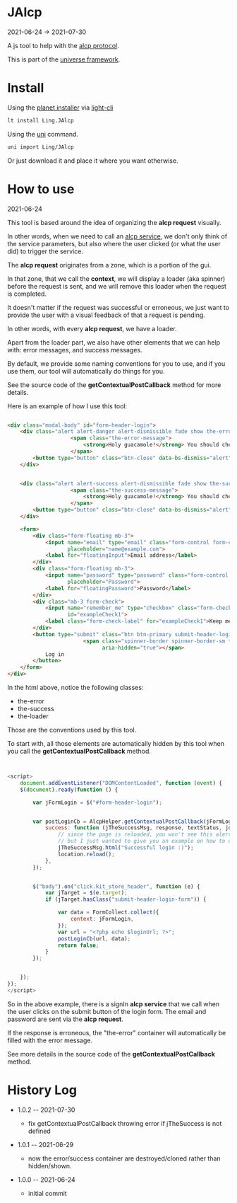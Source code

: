 JAlcp
===========
2021-06-24 -> 2021-07-30

A js tool to help with the [alcp protocol](https://github.com/lingtalfi/Light_AjaxHandler/blob/master/doc/pages/alcp-response.md).

This is part of the [universe framework](https://github.com/karayabin/universe-snapshot).


Install
==========

Using the [planet installer](https://github.com/lingtalfi/Light_PlanetInstaller)
via [light-cli](https://github.com/lingtalfi/Light_Cli)

```bash
lt install Ling.JAlcp
```

Using the [uni](https://github.com/lingtalfi/universe-naive-importer) command.

```bash
uni import Ling/JAlcp
```

Or just download it and place it where you want otherwise.






How to use
==========
2021-06-24

This tool is based around the idea of organizing the **alcp request** visually.

In other words, when we need to call
an [alcp service](https://github.com/lingtalfi/TheBar/blob/master/discussions/alcp-service.md), we don't only think of
the service parameters, but also where the user clicked (or what the user did) to trigger the service.

The **alcp request** originates from a zone, which is a portion of the gui.

In that zone, that we call the **context**, we will display a loader (aka spinner) before the request is sent, and we
will remove this loader when the request is completed.

It doesn't matter if the request was successful or erroneous, we just want to provide the user with a visual feedback of
that a request is pending.

In other words, with every **alcp request**, we have a loader.

Apart from the loader part, we also have other elements that we can help with: error messages, and success messages.

By default, we provide some naming conventions for you to use, and if you use them, our tool will automatically do
things for you.

See the source code of the **getContextualPostCallback** method for more details.

Here is an example of how I use this tool:

```html

<div class="modal-body" id="form-header-login">
    <div class="alert alert-danger alert-dismissible fade show the-error" role="alert">
                    <span class="the-error-message">
                        <strong>Holy guacamole!</strong> You should check in on some of those fields below.
                    </span>
        <button type="button" class="btn-close" data-bs-dismiss="alert" aria-label="Close"></button>
    </div>


    <div class="alert alert-success alert-dismissible fade show the-success" role="alert">
                    <span class="the-success-message">
                        <strong>Holy guacamole!</strong> You should check in on some of those fields below.
                    </span>
        <button type="button" class="btn-close" data-bs-dismiss="alert" aria-label="Close"></button>
    </div>

    <form>
        <div class="form-floating mb-3">
            <input name="email" type="email" class="form-control form-collect" id="floatingInput"
                   placeholder="name@example.com">
            <label for="floatingInput">Email address</label>
        </div>
        <div class="form-floating mb-3">
            <input name="password" type="password" class="form-control form-collect" id="floatingPassword"
                   placeholder="Password">
            <label for="floatingPassword">Password</label>
        </div>
        <div class="mb-3 form-check">
            <input name="remember_me" type="checkbox" class="form-check-input form-collect"
                   id="exampleCheck1">
            <label class="form-check-label" for="exampleCheck1">Keep me signed in until I log out</label>
        </div>
        <button type="submit" class="btn btn-primary submit-header-login-form">
                        <span class="spinner-border spinner-border-sm the-loader" role="status"
                              aria-hidden="true"></span>
            Log in
        </button>
    </form>
</div>
```


In the html above, notice the following classes:

- the-error
- the-success
- the-loader


Those are the conventions used by this tool.

To start with, all those elements are automatically hidden by this tool when you call the **getContextualPostCallback** method.




```js


<script>
    document.addEventListener("DOMContentLoaded", function (event) {
    $(document).ready(function () {

        var jFormLogin = $("#form-header-login");


        var postLoginCb = AlcpHelper.getContextualPostCallback(jFormLogin, {
            success: function (jTheSuccessMsg, response, textStatus, jqXHR) {
                // since the page is reloaded, you won't see this alert more than a fraction of second, 
                // but I just wanted to give you an example on how to use jTheSuccessMsg.
                jTheSuccessMsg.html("Successful login :)");
                location.reload();
            },
        });


        $("body").on("click.kit_store_header", function (e) {
            var jTarget = $(e.target);
            if (jTarget.hasClass("submit-header-login-form")) {

                var data = FormCollect.collect({
                    context: jFormLogin,
                });
                var url = "<?php echo $loginUrl; ?>";
                postLoginCb(url, data);
                return false;
            }
        });


    });
});
</script>

```

So in the above example, there is a signIn **alcp service** that we call when the user clicks on the submit button of the
login form. The email and password are sent via the **alcp request**.

If the response is erroneous, the "the-error" container will automatically be filled with the error message.

See more details in the source code of the **getContextualPostCallback** method.



History Log
=============

- 1.0.2 -- 2021-07-30

    - fix getContextualPostCallback throwing error if jTheSuccess is not defined

- 1.0.1 -- 2021-06-29

    - now the error/success container are destroyed/cloned rather than hidden/shown.

- 1.0.0 -- 2021-06-24

    - initial commit